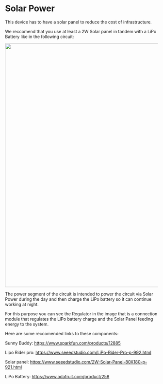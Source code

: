 # Solar Power

This device has to have a solar panel to reduce the cost of infrastructure.

We reccomend that you use at least a 2W Solar panel in tandem with a LiPo Battery like in the following circuit:

<img src="https://image.ibb.co/hpCnG8/Circuito_Agro.png" width="800">

The power segment of the circuit is intended to power the circuit via Solar Power during the day and then charge the LiPo battery so it can continue working at night.

For this purpose you can see the Regulator in the image that is a connection module that regulates the LiPo battery charge and the Solar Panel feeding energy to the system.

Here are some reccomended links to these components:

Sunny Buddy: https://www.sparkfun.com/products/12885

Lipo Rider pro: https://www.seeedstudio.com/LiPo-Rider-Pro-p-992.html

Solar panel: https://www.seeedstudio.com/2W-Solar-Panel-80X180-p-921.html

LiPo Battery: https://www.adafruit.com/product/258



